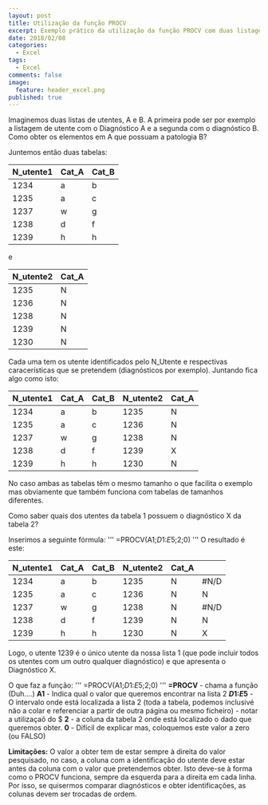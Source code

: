 ```yaml
---
layout: post
title: Utilização da função PROCV
excerpt: Exemplo prático da utilização da função PROCV com duas listagens de utentes
date: 2018/02/08
categories:
  - Excel
tags:
  - Excel
comments: false
image:
  feature: header_excel.png
published: true
---
```

Imaginemos duas listas de utentes, A e B. A primeira pode ser por exemplo a listagem de utente com o Diagnóstico A e a segunda com o diagnóstico B.
Como obter os elementos em A que possuam a patologia B?

Juntemos então duas tabelas:

| N_utente1 | Cat_A | Cat_B |
|-----------|-------|-------|
| 1234      | a     | b     |
| 1235      | a     | c     |
| 1237      | w     | g     |
| 1238      | d     | f     |
| 1239      | h     | h     |

e

| N_utente2 | Cat_A |
|-----------|-------|
| 1235      | N     |
| 1236      | N     |
| 1238      | N     |
| 1239      | N     |
| 1230      | N     |

Cada uma tem os utente identificados pelo N_Utente e respectivas caracerísticas que se pretendem (diagnósticos por exemplo).
Juntando fica algo como isto:

| N_utente1 | Cat_A | Cat_B | N_utente2 | Cat_A |
|-----------|-------|-------|-----------|-------|
| 1234      | a     | b     | 1235      | N     |
| 1235      | a     | c     | 1236      | N     |
| 1237      | w     | g     | 1238      | N     |
| 1238      | d     | f     | 1239      | X     |
| 1239      | h     | h     | 1230      | N     |

No caso ambas as tabelas têm o mesmo tamanho o que facilita o exemplo mas obviamente que também funciona com tabelas de tamanhos diferentes.

Como saber quais dos utentes da tabela 1 possuem o diagnóstico X da tabela 2?

Inserimos a seguinte fórmula:
'''
=PROCV(A1;$D$1:$E$5;2;0)
'''
O resultado é este:

| N_utente1 | Cat_A | Cat_B | N_utente2 | Cat_A |      |
|-----------|-------|-------|-----------|-------|------|
| 1234      | a     | b     | 1235      | N     | #N/D |
| 1235      | a     | c     | 1236      | N     | N    |
| 1237      | w     | g     | 1238      | N     | #N/D |
| 1238      | d     | f     | 1239      | N     | N    |
| 1239      | h     | h     | 1230      | N     | X    |

Logo, o utente 1239 é o único utente da nossa lista 1 (que pode incluir todos os utentes com um outro qualquer diagnóstico) e que apresenta o Diagnóstico X.

O que faz a função:
'''
=PROCV(A1;$D$1:$E$5;2;0)
'''
**=PROCV** - chama a função (Duh....)
**A1** - Indica qual o valor que queremos encontrar na lista 2
**$D$1:$E$5** - O intervalo onde está localizada a lista 2 (toda a tabela, podemos inclusivé não a colar e referenciar a partir de outra página ou mesmo ficheiro) - notar a utilizaçaõ do $
**2** - a coluna da tabela 2 onde está localizado o dado que queremos obter.
**0** - Difícil de explicar mas, coloquemos este valor a zero (ou FALSO)

**Limitações:** O valor a obter tem de estar sempre à direita do valor pesquisado, no caso, a coluna com a identificação do utente deve estar antes da coluna com o valor que pretendemos obter. Isto deve-se à forma como o PROCV funciona, sempre da esquerda para a direita em cada linha. Por isso, se quisermos comparar diagnósticos e obter identificações, as colunas devem ser trocadas de ordem.
